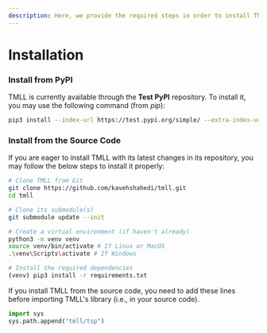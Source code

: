 ```yaml
---
description: Here, we provide the required steps in order to install TMLL on your machine.
---
```


# Installation

### Install from PyPI

TMLL is currently available through the **Test PyPI** repository. To install it, you may use the following command (from _pip_):

```bash
pip3 install --index-url https://test.pypi.org/simple/ --extra-index-url https://pypi.org/simple tmll
```

### Install from the Source Code

If you are eager to install TMLL with its latest changes in its repository, you may follow the below steps to install it properly:

```bash
# Clone TMLL from Git
git clone https://github.com/kavehshahedi/tmll.git
cd tmll

# Clone its submodule(s)
git submodule update --init

# Create a virtual environment (if haven't already)
python3 -m venv venv
source venv/bin/activate # If Linux or MacOS
.\venv\Scripts\activate # If Windows 

# Install the required dependencies
(venv) pip3 install -r requirements.txt
```

If you install TMLL from the source code, you need to add these lines before importing TMLL's library (i.e., in your source code).

```python
import sys
sys.path.append("tmll/tsp")
```

